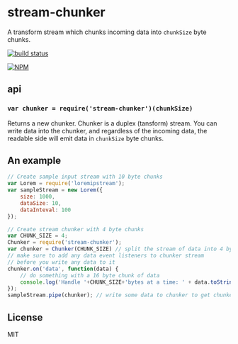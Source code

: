 # stream-chunker

A transform stream which chunks incoming data into `chunkSize` byte chunks.

[![build status](https://secure.travis-ci.org/klyngbaek/stream-chunker.png)](http://travis-ci.org/klyngbaek/stream-chunker)

[![NPM](https://nodei.co/npm/stream-chunker.png)](https://nodei.co/npm/stream-chunker/)

## api

### `var chunker = require('stream-chunker')(chunkSize)`
Returns a new chunker. Chunker is a duplex (tansform) stream. You can write data into the
chunker, and regardless of the incoming data, the readable side will emit data
in `chunkSize` byte chunks.

## An example
```javascript
// Create sample input stream with 10 byte chunks
var Lorem = require('loremipstream');
var sampleStream = new Lorem({
	size: 1000,
	dataSize: 10,
	dataInteval: 100
});

// Create stream chunker with 4 byte chunks
var CHUNK_SIZE = 4;
Chunker = require('stream-chunker');
var chunker = Chunker(CHUNK_SIZE) // split the stream of data into 4 byte chunks
// make sure to add any data event listeners to chunker stream
// before you write any data to it
chunker.on('data', function(data) {
    // do something with a 16 byte chunk of data
    console.log('Handle '+CHUNK_SIZE+'bytes at a time: ' + data.toString('utf8'));
});
sampleStream.pipe(chunker); // write some data to chunker to get chunked
```

## License
MIT
